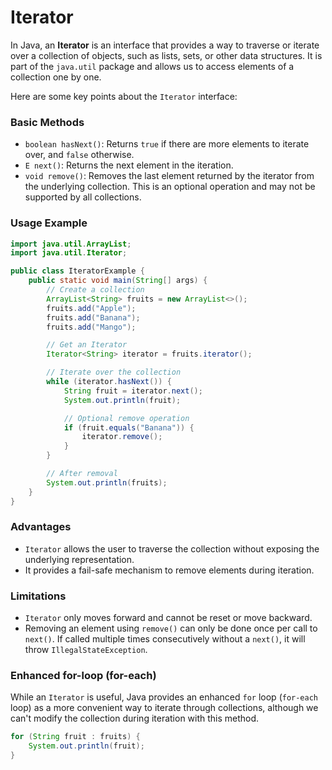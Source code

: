 # Iterator

In Java, an **Iterator** is an interface that provides a way to traverse or iterate over a collection of objects, such as lists, sets, or other data structures. It is part of the `java.util` package and allows us to access elements of a collection one by one.

Here are some key points about the `Iterator` interface:

### Basic Methods
   - `boolean hasNext()`: Returns `true` if there are more elements to iterate over, and `false` otherwise.
   - `E next()`: Returns the next element in the iteration.
   - `void remove()`: Removes the last element returned by the iterator from the underlying collection. This is an optional operation and may not be supported by all collections.

### Usage Example

```java
import java.util.ArrayList;
import java.util.Iterator;

public class IteratorExample {
    public static void main(String[] args) {
        // Create a collection
        ArrayList<String> fruits = new ArrayList<>();
        fruits.add("Apple");
        fruits.add("Banana");
        fruits.add("Mango");

        // Get an Iterator
        Iterator<String> iterator = fruits.iterator();

        // Iterate over the collection
        while (iterator.hasNext()) {
            String fruit = iterator.next();
            System.out.println(fruit);

            // Optional remove operation
            if (fruit.equals("Banana")) {
                iterator.remove();
            }
        }

        // After removal
        System.out.println(fruits);
    }
}
```

### Advantages
   - `Iterator` allows the user to traverse the collection without exposing the underlying representation.
   - It provides a fail-safe mechanism to remove elements during iteration.

### Limitations
   - `Iterator` only moves forward and cannot be reset or move backward.
   - Removing an element using `remove()` can only be done once per call to `next()`. If called multiple times consecutively without a `next()`, it will throw `IllegalStateException`.

### Enhanced for-loop (for-each)
   While an `Iterator` is useful, Java provides an enhanced `for` loop (`for-each` loop) as a more convenient way to iterate through collections, although we can't modify the collection during iteration with this method.

```java
for (String fruit : fruits) {
    System.out.println(fruit);
}
```
